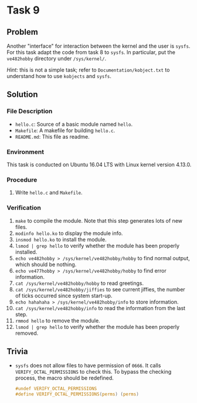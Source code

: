 # Task 9

## Problem

Another "interface" for interaction between the kernel and the user is `sysfs`. For this task adapt the
code from task 8 to `sysfs`. In particular, put the `ve482hobby` directory under `/sys/kernel/`.

*Hint:* this is not a simple task; refer to `Documentation/kobject.txt` to understand how to use `kobjects`
and `sysfs`.



## Solution

### File Description

- `hello.c`: Source of a basic module named `hello`.
- `Makefile`: A makefile for building `hello.c`.
- `README.md`: This file as readme.

### Environment

This task is conducted on Ubuntu 16.04 LTS with Linux kernel version 4.13.0.



### Procedure

1. Write `hello.c` and `Makefile`.

### Verification

1. `make` to compile the module. Note that this step generates lots of new files.
2. `modinfo hello.ko` to display the module info.
3. `insmod hello.ko` to install the module.
4. `lsmod | grep hello` to verify whether the module has been properly installed.
5. `echo ve482hobby > /sys/kernel/ve482hobby/hobby` to find normal output, which should be nothing.
6. `echo ve477hobby > /sys/kernel/ve482hobby/hobby` to find error information.
7. `cat /sys/kernel/ve482hobby/hobby` to read greetings.
8. `cat /sys/kernel/ve482hobby/jiffies` to see current jiffies, the number of ticks occurred since system start-up.
9. `echo hahahaha > /sys/kernel/ve482hobby/info` to store information.
10. `cat /sys/kernel/ve482hobby/info` to read the information from the last step.
11. `rmmod hello` to remove the module.
12. `lsmod | grep hello` to verify whether the module has been properly removed.

## Trivia

- `sysfs` does not allow files to have permission of `0666`. It calls `VERIFY_OCTAL_PERMISSIONS` to check this. To bypass the checking process, the macro should be redefined.

  ```c
  #undef VERIFY_OCTAL_PERMISSIONS
  #define VERIFY_OCTAL_PERMISSIONS(perms) (perms)
  ```

  ​